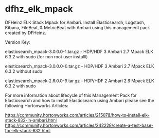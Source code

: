 # dfhz_elk_mpack
DFHeinz ELK Stack Mpack for Ambari.
Install Elasticsearch, Logstash, Kibana, FileBeat, & MetricBeat with Ambari using this management pack created by DFHeinz.

Version Key:


elasticsearch_mpack-3.0.0.0-1.tar.gz - HDP/HDF 3 Ambari 2.7 Mpack ELK 6.3.2 with sudo (for non root user installl) 

elasticsearch_mpack-3.0.0.0-0.tar.gz - HDP/HDF 3 Ambari 2.7 Mpack ELK 6.3.2 without sudo 

elasticsearch_mpack-2.6.0.0-9.tar.gz - HDP/HDF 2 Ambari 2.6 Mpack ELK 6.3.2 with sudo

For more information about lifecycle of this Management Pack for Elasticsearch and how to install Elasticsearch using Ambari  please see the following Hortonworks Articles:

https://community.hortonworks.com/articles/215078/how-to-install-elk-stack-632-in-ambari.html
https://community.hortonworks.com/articles/242228/create-a-test-base-for-elk-stack-632.html

